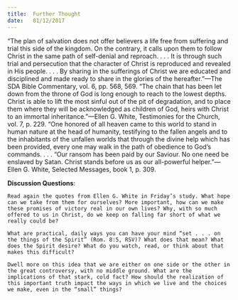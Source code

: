 ```yaml
---
title:  Further Thought
date:   01/12/2017
---
```


“The plan of salvation does not offer believers a life free from suffering and trial this side of the kingdom. On the contrary, it calls upon them to follow Christ in the same path of self-denial and reproach. . . . It is through such trial and persecution that the character of Christ is reproduced and revealed in His people. . . . By sharing in the sufferings of Christ we are educated and disciplined and made ready to share in the glories of the hereafter.”—The SDA Bible Commentary, vol. 6, pp. 568, 569. “The chain that has been let down from the throne of God is long enough to reach to the lowest depths. Christ is able to lift the most sinful out of the pit of degradation, and to place them where they will be acknowledged as children of God, heirs with Christ to an immortal inheritance.”—Ellen G. White, Testimonies for the Church, vol. 7, p. 229. “One honored of all heaven came to this world to stand in human nature at the head of humanity, testifying to the fallen angels and to the inhabitants of the unfallen worlds that through the divine help which has been provided, every one may walk in the path of obedience to God’s commands. . . . “Our ransom has been paid by our Saviour. No one need be enslaved by Satan. Christ stands before us as our all-powerful helper.”—Ellen G. White, Selected Messages, book 1, p. 309.

**Discussion Questions**:

`Read again the quotes from Ellen G. White in Friday’s study. What hope can we take from them for ourselves? More important, how can we make these promises of victory real in our own lives? Why, with so much offered to us in Christ, do we keep on falling far short of what we really could be?`

`What are practical, daily ways you can have your mind “set . . . on the things of the Spirit” (Rom. 8:5, RSV)? What does that mean? What does the Spirit desire? What do you watch, read, or think about that makes this difficult?`

`Dwell more on this idea that we are either on one side or the other in the great controversy, with no middle ground. What are the implications of that stark, cold fact? How should the realization of this important truth impact the ways in which we live and the choices we make, even in the “small” things?`